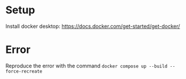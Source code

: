 # Setup
Install docker desktop: https://docs.docker.com/get-started/get-docker/

# Error
Reproduce the error with the command `docker compose up --build --force-recreate`
